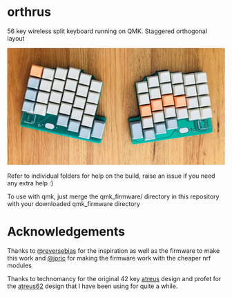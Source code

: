 # orthrus
56 key wireless split keyboard running on QMK. Staggered orthogonal layout

![Screenshot](keyboard.jpg)

Refer to individual folders for help on the build, raise an issue if you need any extra help :)

To use with qmk, just merge the qmk_firmware/ directory in this repository with your downloaded qmk_firmware directory

# Acknowledgements
Thanks to [@reversebias](https://github.com/reversebias) for the inspiration as well as the firmware to make this work and [@joric](https://github.com/joric) for making the firmware work with the cheaper nrf modules

Thanks to technomancy for the original 42 key [atreus](https://atreus.technomancy.us) design and profet for the [atreus62](http://shop.profetkeyboards.com/product/atreus62-keyboard) design that I have been using for quite a while.
